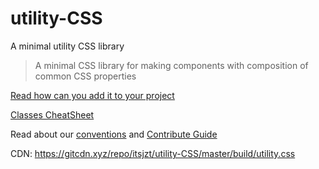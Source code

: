 # utility-CSS
A minimal utility CSS library

> A minimal CSS library for making components with composition of common CSS properties

[Read how can you add it to your project](docs/getting-started.md)

[Classes CheatSheet](docs/classes-cheatsheet.md)

Read about our [conventions](docs/conventions.md) and [Contribute Guide](contribute.md)

CDN: https://gitcdn.xyz/repo/itsjzt/utility-CSS/master/build/utility.css
